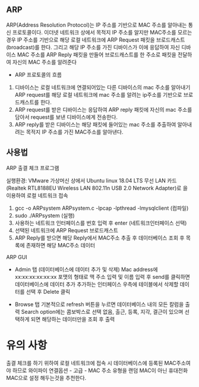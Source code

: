 ## ARP
ARP(Address Resolution Protocol)는 IP 주소를 기반으로 MAC 주소를 알아내는 통신 프로토콜이다. 이더넷 네트워크 상에서 목적지 IP 주소를 알지만 MAC주소를 모르는 경우 IP 주소를 기반으로 해당 로컬 네트워크에 ARP Request 패킷을 브로드캐스트 (broadcast)를 한다. 그리고 해당 IP 주소를 가진 디바이스가 이에 응답하여 자신 디바이스 MAC 주소를 ARP Reply 패킷을 만들어 브로드캐스트를 한 주소로 패킷을 전달하여 자신의 MAC 주소를 알려준다

- ARP 프로토콜의 흐름
1. 디바이스는 로컬 네트워크에 연결되어있는 다른 디바이스의 mac 주소를 알아내기 ARP request를 해당 로컬 네트워크에 mac 주소를 알려는 ip주소를 기반으로 브로드캐스트를 한다.
2. ARP request를 받은 디바이스는 응답하여 ARP reply 패킷에 자신의 mac 주소를 담아서 request를 보낸 디바이스에게 전송한다.
3. ARP reply를 받은 디바이스는 해당 패킷에 들어있는 mac 주소를 추출하여 알아내려는 목적지 IP 주소를 가진 MAC주소를 알아낸다.

## 사용법
ARP 출결 체크 프로그램

실행환경: VMware 가상머신 상에서 Ubuntu linux 18.04 LTS 무선 LAN 카드(Realtek RTL8188EU Wireless LAN 802.11n USB 2.0 Network Adapter)로 을 이용하여 로컬 네트워크 접속

1. gcc -o ARPsystem ARPsystem.c -lpcap -lpthread -lmysqlclient (컴파일)
2. sudo ./ARPsystem (실행)
3. 사용하는 네트워크 인터페이스를 번호 입력 후 enter (네트워크인터페이스 선택)
4. 선택된 네트워크에 ARP Request 브로드캐스트
5. ARP Reply를 받으면 해당 Reply에서 MAC주소 추출 후 데이터베이스 조회 후 목록에 존재하면 해당 MAC주소 데이터 

ARP GUI
* Admin 탭 (데이터베이스에 데이터 추가 및 삭제)
  Mac address에 xx:xx:xx:xx:xx:xx 포맷의 형태로 맥 주소 입력 및 이름 입력 후 send를 클릭하면 데이터베이스에 데이터 추가
  추가하는 인터페이스 우측에 테이블에서 삭제할 데이터를 선택 후 Delete 클릭

* Browse 탭
 기본적으로 refresh 버튼을 누르면 데이터베이스 내의 모든 칼럼을 출력
 Search option에는 콤보박스로 선택 없음, 출근, 등록, 지각, 결근이 있으며 선택하게 되면 해당하는 데이터만을 조회 후 출력


# 유의 사항
출결 체크를 하기 위하여 로컬 네트워크에 접속 시 데이터베이스에 등록된 MAC주소여야 하므로 와이파이 연결옵션 - 고급 - MAC 주소 유형을 랜덤 MAC이 아닌 휴대전화 MAC으로 설정 해두는것을 추천한다.
